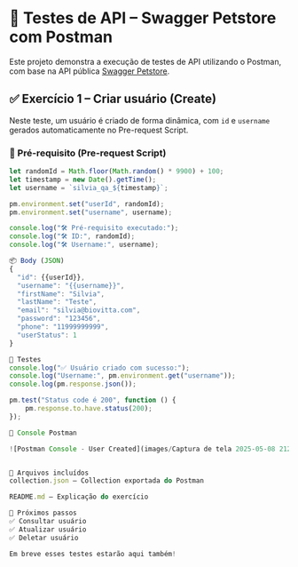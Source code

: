 # 🧪 Testes de API – Swagger Petstore com Postman

Este projeto demonstra a execução de testes de API utilizando o Postman, com base na API pública [Swagger Petstore](https://petstore.swagger.io/).

## ✅ Exercício 1 – Criar usuário (Create)

Neste teste, um usuário é criado de forma dinâmica, com `id` e `username` gerados automaticamente no Pre-request Script.

### 🔧 Pré-requisito (Pre-request Script)

```javascript
let randomId = Math.floor(Math.random() * 9900) + 100;
let timestamp = new Date().getTime();
let username = `silvia_qa_${timestamp}`;

pm.environment.set("userId", randomId);
pm.environment.set("username", username);

console.log("🛠️ Pré-requisito executado:");
console.log("🛠️ ID:", randomId);
console.log("🛠️ Username:", username);

📦 Body (JSON)
{
  "id": {{userId}},
  "username": "{{username}}",
  "firstName": "Silvia",
  "lastName": "Teste",
  "email": "silvia@biovitta.com",
  "password": "123456",
  "phone": "11999999999",
  "userStatus": 1
}

🧪 Testes
console.log("✅ Usuário criado com sucesso:");
console.log("Username:", pm.environment.get("username"));
console.log(pm.response.json());

pm.test("Status code é 200", function () {
    pm.response.to.have.status(200);
});

📸 Console Postman

![Postman Console - User Created](images/Captura de tela 2025-05-08 212332.png)


📁 Arquivos incluídos
collection.json – Collection exportada do Postman

README.md – Explicação do exercício

🚀 Próximos passos
✅ Consultar usuário
✅ Atualizar usuário
✅ Deletar usuário

Em breve esses testes estarão aqui também!
